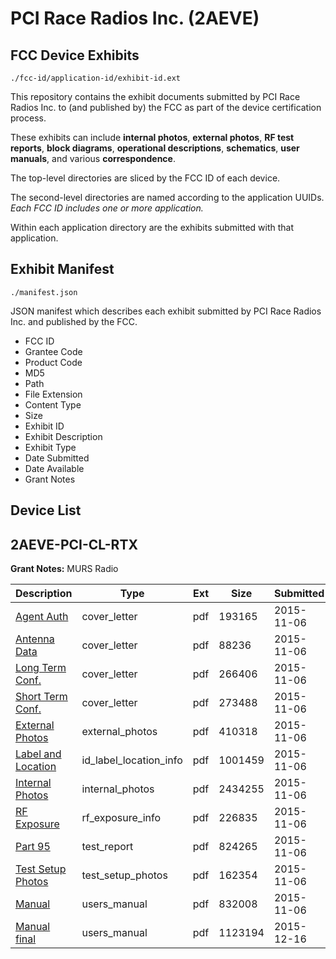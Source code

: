 # PCI Race Radios Inc. (2AEVE)
## FCC Device Exhibits

```
./fcc-id/application-id/exhibit-id.ext
```

This repository contains the exhibit documents submitted by PCI Race Radios Inc. to (and published by) the FCC as part of the device certification process.

These exhibits can include **internal photos**, **external photos**, **RF test reports**, **block diagrams**, **operational descriptions**, **schematics**, **user manuals**, and various **correspondence**.

The top-level directories are sliced by the FCC ID of each device.

The second-level directories are named according to the application UUIDs. *Each FCC ID includes one or more application.*

Within each application directory are the exhibits submitted with that application. 

## Exhibit Manifest

```
./manifest.json
```

JSON manifest which describes each exhibit submitted by PCI Race Radios Inc. and published by the FCC.

- FCC ID
- Grantee Code
- Product Code
- MD5
- Path
- File Extension
- Content Type
- Size
- Exhibit ID
- Exhibit Description
- Exhibit Type
- Date Submitted
- Date Available
- Grant Notes

## Device List
## 2AEVE-PCI-CL-RTX
**Grant Notes:** MURS Radio

| Description | Type | Ext | Size | Submitted | Available |
| ----------- | ---- | --- | ---- | --------- | --------- |
| [Agent Auth](2AEVE-PCI-CL-RTX/a8a51ca054b20e05f8d2bc2e22db3fa9/2805856.pdf) | cover_letter | pdf | 193165 | 2015-11-06 | 2015-11-06 |
| [Antenna Data](2AEVE-PCI-CL-RTX/a8a51ca054b20e05f8d2bc2e22db3fa9/2805857.pdf) | cover_letter | pdf | 88236 | 2015-11-06 | 2015-11-06 |
| [Long Term Conf.](2AEVE-PCI-CL-RTX/a8a51ca054b20e05f8d2bc2e22db3fa9/2805858.pdf) | cover_letter | pdf | 266406 | 2015-11-06 | 2015-11-06 |
| [Short Term Conf.](2AEVE-PCI-CL-RTX/a8a51ca054b20e05f8d2bc2e22db3fa9/2805859.pdf) | cover_letter | pdf | 273488 | 2015-11-06 | 2015-11-06 |
| [External Photos](2AEVE-PCI-CL-RTX/a8a51ca054b20e05f8d2bc2e22db3fa9/2805860.pdf) | external_photos | pdf | 410318 | 2015-11-06 | 2016-01-31 |
| [Label and Location](2AEVE-PCI-CL-RTX/a8a51ca054b20e05f8d2bc2e22db3fa9/2805861.pdf) | id_label_location_info | pdf | 1001459 | 2015-11-06 | 2015-11-06 |
| [Internal Photos](2AEVE-PCI-CL-RTX/a8a51ca054b20e05f8d2bc2e22db3fa9/2805862.pdf) | internal_photos | pdf | 2434255 | 2015-11-06 | 2016-01-31 |
| [RF Exposure](2AEVE-PCI-CL-RTX/a8a51ca054b20e05f8d2bc2e22db3fa9/2805864.pdf) | rf_exposure_info | pdf | 226835 | 2015-11-06 | 2015-11-06 |
| [Part 95](2AEVE-PCI-CL-RTX/a8a51ca054b20e05f8d2bc2e22db3fa9/2805865.pdf) | test_report | pdf | 824265 | 2015-11-06 | 2015-11-06 |
| [Test Setup Photos](2AEVE-PCI-CL-RTX/a8a51ca054b20e05f8d2bc2e22db3fa9/2805866.pdf) | test_setup_photos | pdf | 162354 | 2015-11-06 | 2016-01-31 |
| [Manual](2AEVE-PCI-CL-RTX/a8a51ca054b20e05f8d2bc2e22db3fa9/2805863.pdf) | users_manual | pdf | 832008 | 2015-11-06 | 2016-01-31 |
| [Manual final](2AEVE-PCI-CL-RTX/a8a51ca054b20e05f8d2bc2e22db3fa9/2843469.pdf) | users_manual | pdf | 1123194 | 2015-12-16 | 2015-11-06 |
